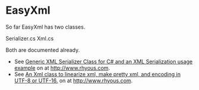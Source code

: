# EasyXml

So far EasyXml has two classes.

Serializer.cs
Xml.cs

Both are documented already.

* See [Generic XML Serializer Class for C# and an XML Serialization usage example](http://www.rhyous.com/2010/04/29/generic-xml-serializer-class-for-c-and-an-xml-serialization-usage-example/) on at http://www.rhyous.com.
* See [An Xml class to linearize xml, make pretty xml, and encoding in UTF-8 or UTF-16.](http://www.rhyous.com/2015/04/07/an-xml-class-to-linearize-xml-make-pretty-xml-and-encoding-in-utf-8-or-utf-16/) on at http://www.rhyous.com.
